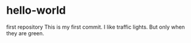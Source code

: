 # hello-world
first repository
This is my first commit.  I like traffic lights. But only when they are green. 
